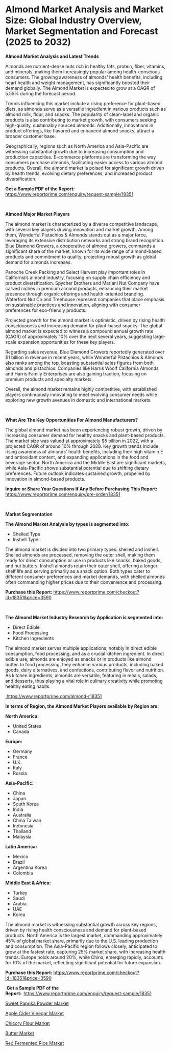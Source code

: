 <p><h1>Almond Market Analysis and Market Size: Global Industry Overview, Market Segmentation and Forecast (2025 to 2032)</h1></p><p><strong>Almond Market Analysis and Latest Trends</strong></p>
<p><p>Almonds are nutrient-dense nuts rich in healthy fats, protein, fiber, vitamins, and minerals, making them increasingly popular among health-conscious consumers. The growing awareness of almonds' health benefits, including heart health and weight management, has significantly boosted their demand globally. The Almond Market is expected to grow at a CAGR of 5.55% during the forecast period. </p><p>Trends influencing this market include a rising preference for plant-based diets, as almonds serve as a versatile ingredient in various products such as almond milk, flour, and snacks. The popularity of clean-label and organic products is also contributing to market growth, with consumers seeking high-quality, sustainably sourced almonds. Additionally, innovations in product offerings, like flavored and enhanced almond snacks, attract a broader customer base.</p><p>Geographically, regions such as North America and Asia-Pacific are witnessing substantial growth due to increasing consumption and production capacities. E-commerce platforms are transforming the way consumers purchase almonds, facilitating easier access to various almond products. Overall, the almond market is poised for significant growth driven by health trends, evolving dietary preferences, and increased product diversification.</p></p>
<p><strong>Get a Sample PDF of the Report:&nbsp;</strong> <a href="https://www.reportprime.com/enquiry/request-sample/18351?utm_campaign=1869&utm_medium=2&utm_source=Github&utm_content=ia&utm_term=19032025&utm_id=almond">https://www.reportprime.com/enquiry/request-sample/18351</a></p>
<p>&nbsp;</p>
<p><strong>Almond Major Market Players</strong></p>
<p><p>The almond market is characterized by a diverse competitive landscape, with several key players driving innovation and market growth. Among them, Wonderful Pistachios & Almonds stands out as a major force, leveraging its extensive distribution networks and strong brand recognition. Blue Diamond Growers, a cooperative of almond growers, commands a significant share of the market, known for its wide range of almond-based products and commitment to quality, projecting robust growth as global demand for almonds increases.</p><p>Panoche Creek Packing and Select Harvest play important roles in California’s almond industry, focusing on supply chain efficiency and product diversification. Spycher Brothers and Mariani Nut Company have carved niches in premium almond products, enhancing their market presence through organic offerings and health-oriented branding. Waterford Nut Co and Treehouse represent companies that place emphasis on sustainable practices and innovation, aligning with consumer preferences for eco-friendly products.</p><p>Projected growth for the almond market is optimistic, driven by rising health consciousness and increasing demand for plant-based snacks. The global almond market is expected to witness a compound annual growth rate (CAGR) of approximately 10% over the next several years, suggesting large-scale expansion opportunities for these key players.</p><p>Regarding sales revenue, Blue Diamond Growers reportedly generated over $1 billion in revenue in recent years, while Wonderful Pistachios & Almonds also ranks among the top, boasting substantial sales figures from both almonds and pistachios. Companies like Harris Woolf California Almonds and Harris Family Enterprises are also gaining traction, focusing on premium products and specialty markets.</p><p>Overall, the almond market remains highly competitive, with established players continuously innovating to meet evolving consumer needs while exploring new growth avenues in domestic and international markets.</p></p>
<p>&nbsp;</p>
<p><strong>What Are The Key Opportunities For Almond Manufacturers?</strong></p>
<p><p>The global almond market has been experiencing robust growth, driven by increasing consumer demand for healthy snacks and plant-based products. The market size was valued at approximately $5 billion in 2022, with a projected CAGR of around 10% through 2028. Key growth trends include rising awareness of almonds' health benefits, including their high vitamin E and antioxidant content, and expanding applications in the food and beverage sector. North America and the Middle East are significant markets, while Asia-Pacific shows substantial potential due to shifting dietary preferences. Future outlook indicates sustained growth, propelled by innovation in almond-based products.</p></p>
<p><strong>Inquire or Share Your Questions If Any Before Purchasing This Report:</strong> <a href="https://www.reportprime.com/enquiry/pre-order/18351?utm_campaign=1869&utm_medium=2&utm_source=Github&utm_content=ia&utm_term=19032025&utm_id=almond">https://www.reportprime.com/enquiry/pre-order/18351</a></p>
<p>&nbsp;</p>
<p><strong>Market Segmentation</strong></p>
<p><strong>The Almond Market Analysis by types is segmented into:</strong></p>
<p><ul><li>Shelled Type</li><li>Inshell Type</li></ul></p>
<p><p>The almond market is divided into two primary types: shelled and inshell. Shelled almonds are processed, removing the outer shell, making them ready for direct consumption or use in products like snacks, baked goods, and nut butters. Inshell almonds retain their outer shell, offering a longer shelf life and serving primarily as a snack option. Both types cater to different consumer preferences and market demands, with shelled almonds often commanding higher prices due to their convenience and processing.</p></p>
<p><strong>Purchase this Report:&nbsp;</strong><a href="https://www.reportprime.com/checkout?id=18351&price=3590&utm_campaign=1869&utm_medium=2&utm_source=Github&utm_content=ia&utm_term=19032025&utm_id=almond">https://www.reportprime.com/checkout?id=18351&price=3590</a></p>
<p>&nbsp;</p>
<p><strong>The Almond Market Industry Research by Application is segmented into:</strong></p>
<p><ul><li>Direct Edible</li><li>Food Processing</li><li>Kitchen Ingredients</li></ul></p>
<p><p>The almond market serves multiple applications, notably in direct edible consumption, food processing, and as a crucial kitchen ingredient. In direct edible use, almonds are enjoyed as snacks or in products like almond butter. In food processing, they enhance various products, including baked goods, dairy alternatives, and confections, contributing flavor and nutrition. As kitchen ingredients, almonds are versatile, featuring in meals, salads, and desserts, thus playing a vital role in culinary creativity while promoting healthy eating habits.</p></p>
<p><a href="https://www.reportprime.com/almond-r18351?utm_campaign=1869&utm_medium=2&utm_source=Github&utm_content=ia&utm_term=19032025&utm_id=almond">&nbsp;https://www.reportprime.com/almond-r18351</a></p>
<p><strong>In terms of Region, the Almond Market Players available by Region are:</strong></p>
<p>
    <p> <strong> North America: </strong>
        <ul>
            <li>United States</li>
            <li>Canada</li>
        </ul>
        </p> 
    <p> <strong> Europe: </strong>
        <ul>
            <li>Germany</li>
            <li>France</li>
            <li>U.K.</li>
            <li>Italy</li>
            <li>Russia</li>
        </ul>
        </p> 
    <p> <strong> Asia-Pacific: </strong>
        <ul>
            <li>China</li>
            <li>Japan</li>
            <li>South Korea</li>
            <li>India</li>
            <li>Australia</li>
            <li>China Taiwan</li>
            <li>Indonesia</li>
            <li>Thailand</li>
            <li>Malaysia</li>
        </ul>
        </p> 
    <p> <strong> Latin America: </strong>
        <ul>
            <li>Mexico</li>
            <li>Brazil</li>
            <li>Argentina Korea</li>
            <li>Colombia</li>
        </ul>
        </p> 
    <p> <strong> Middle East & Africa: </strong>
        <ul>
            <li>Turkey</li>
            <li>Saudi</li>
            <li>Arabia</li>
            <li>UAE</li>
            <li>Korea</li>
        </ul>
    </p>
    </p>
<p><p>The almond market is witnessing substantial growth across key regions, driven by rising health consciousness and demand for plant-based products. North America is the largest market, commanding approximately 45% of global market share, primarily due to the U.S. leading production and consumption. The Asia-Pacific region follows closely, anticipated to grow at the fastest rate, capturing 25% market share, with increasing health trends. Europe holds around 20%, while China, emerging rapidly, accounts for 10% of the market, reflecting significant potential for future expansion.</p></p>
<p><strong>Purchase this Report: </strong><a href="https://www.reportprime.com/checkout?id=18351&price=3590&utm_campaign=1869&utm_medium=2&utm_source=Github&utm_content=ia&utm_term=19032025&utm_id=almond">https://www.reportprime.com/checkout?id=18351&price=3590</a></p>
<p>&nbsp;<strong>Get a Sample PDF of the Report:&nbsp;&nbsp;</strong><a href="https://www.reportprime.com/enquiry/request-sample/18351?utm_campaign=1869&utm_medium=2&utm_source=Github&utm_content=ia&utm_term=19032025&utm_id=almond">https://www.reportprime.com/enquiry/request-sample/18351</a></p>
<p><strong></strong></p>
<p><p><a href="https://github.com/colloerrinbp/Market-Research-Report-List-1/blob/main/sweet-paprika-powder-market.md?utm_campaign=1869&utm_medium=2&utm_source=Github&utm_content=ia&utm_term=19032025&utm_id=almond">Sweet Paprika Powder Market</a></p><p><a href="https://github.com/ekerswenzlb0/Market-Research-Report-List-1/blob/main/apple-cider-vinegar-market.md?utm_campaign=1869&utm_medium=2&utm_source=Github&utm_content=ia&utm_term=19032025&utm_id=almond">Apple Cider Vinegar Market</a></p><p><a href="https://github.com/provorikovar/Market-Research-Report-List-7/blob/main/chicory-flour-market.md?utm_campaign=1869&utm_medium=2&utm_source=Github&utm_content=ia&utm_term=19032025&utm_id=almond">Chicory Flour Market</a></p><p><a href="https://github.com/CliffMedina6/Market-Research-Report-List-7/blob/main/butter-market.md?utm_campaign=1869&utm_medium=2&utm_source=Github&utm_content=ia&utm_term=19032025&utm_id=almond">Butter Market</a></p><p><a href="https://github.com/bhatttutty2p/Market-Research-Report-List-1/blob/main/red-fermented-rice-market.md?utm_campaign=1869&utm_medium=2&utm_source=Github&utm_content=ia&utm_term=19032025&utm_id=almond">Red Fermented Rice Market</a></p></p>